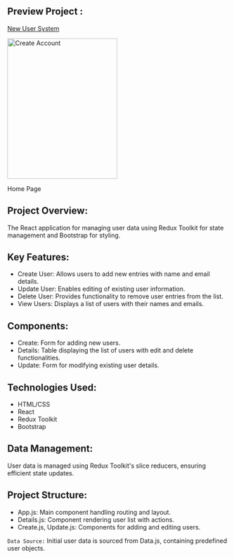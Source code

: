 ## Preview Project : 
<a href="https://new-user-system.onrender.com">  New User System </a>


   <div>
        <img
          src=""
          alt="Create Account"
          width="250"
          height="320px"
        />
        <p>Home Page</p>
      </div>

## Project Overview:
The React application for managing user data using Redux Toolkit for state management and Bootstrap for styling.
## Key Features:
<ul>
  <li>Create User: Allows users to add new entries with name and email details.</li>
    <li>Update User: Enables editing of existing user information.</li>
    <li>Delete User: Provides functionality to remove user entries from the list.</li>
    <li>View Users: Displays a list of users with their names and emails.</li>
</ul>

## Components:
<ul>  <li>
  Create: Form for adding new users.
</li>
<li>
  Details: Table displaying the list of users with edit and delete functionalities.
</li>

<li>
  Update: Form for modifying existing user details.
</li></ul>




## Technologies Used:
<ul>
  <li>HTML/CSS</li>
  <li>React</li>
  <li>Redux Toolkit</li>
  <li>Bootstrap</li>

   
</ul>





## Data Management:
User data is managed using Redux Toolkit's slice reducers, ensuring efficient state updates.

## Project Structure:
<ul>
  <li>App.js: Main component handling routing and layout.</li>
  <li>Details.js: Component rendering user list with actions.</li>
  <li>Create.js, Update.js: Components for adding and editing users.</li>
  
</ul>


`Data Source:`
Initial user data is sourced from Data.js, containing predefined user objects.
